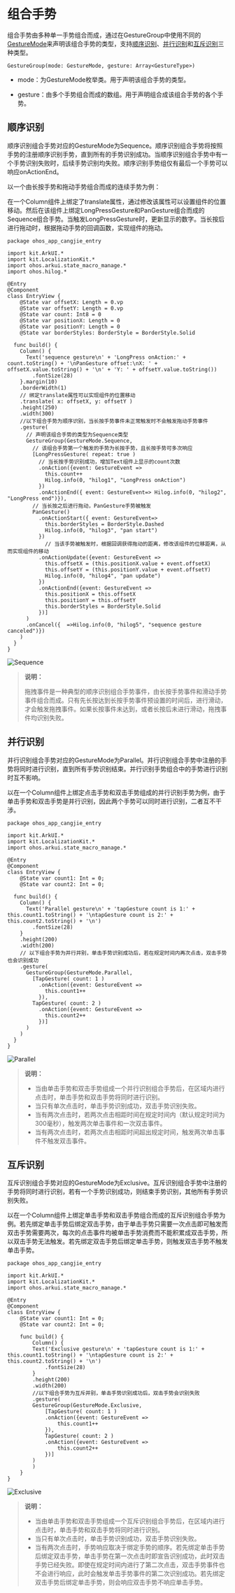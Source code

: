 # 组合手势

组合手势由多种单一手势组合而成，通过在GestureGroup中使用不同的[GestureMode](../../../API_Reference/source_zh_cn/arkui-cj/cj-universal-gesture-groupgesture.md#enum-gesturemode)来声明该组合手势的类型，支持[顺序识别](#顺序识别)、[并行识别](#并行识别)和[互斥识别](#互斥识别)三种类型。


```cangjie
GestureGroup(mode: GestureMode, gesture: Array<GestureType>)
```

- mode：为GestureMode枚举类。用于声明该组合手势的类型。

- gesture：由多个手势组合而成的数组。用于声明组合成该组合手势的各个手势。

## 顺序识别

顺序识别组合手势对应的GestureMode为Sequence。顺序识别组合手势将按照手势的注册顺序识别手势，直到所有的手势识别成功。当顺序识别组合手势中有一个手势识别失败时，后续手势识别均失败。顺序识别手势组仅有最后一个手势可以响应onActionEnd。

以一个由长按手势和拖动手势组合而成的连续手势为例：

在一个Column组件上绑定了translate属性，通过修改该属性可以设置组件的位置移动。然后在该组件上绑定LongPressGesture和PanGesture组合而成的Sequence组合手势。当触发LongPressGesture时，更新显示的数字。当长按后进行拖动时，根据拖动手势的回调函数，实现组件的拖动。

 <!--run-->

```cangjie
package ohos_app_cangjie_entry

import kit.ArkUI.*
import kit.LocalizationKit.*
import ohos.arkui.state_macro_manage.*
import ohos.hilog.*

@Entry
@Component
class EntryView {
    @State var offsetX: Length = 0.vp
    @State var offsetY: Length = 0.vp
    @State var count: Int8 = 0
    @State var positionX: Length = 0
    @State var positionY: Length = 0
    @State var borderStyles: BorderStyle = BorderStyle.Solid

  func build() {
    Column() {
      Text('sequence gesture\n' + 'LongPress onAction:' + count.toString() + '\nPanGesture offset:\nX: ' + offsetX.value.toString() + '\n' + 'Y: ' + offsetY.value.toString())
        .fontSize(28)
    }.margin(10)
    .borderWidth(1)
    // 绑定translate属性可以实现组件的位置移动
    .translate( x: offsetX, y: offsetY )
    .height(250)
    .width(300)
    //以下组合手势为顺序识别，当长按手势事件未正常触发时不会触发拖动手势事件
    .gesture(
      // 声明该组合手势的类型为Sequence类型
      GestureGroup(GestureMode.Sequence,
        // 该组合手势第一个触发的手势为长按手势，且长按手势可多次响应
        [LongPressGesture( repeat: true )
          // 当长按手势识别成功，增加Text组件上显示的count次数
          .onAction({event: GestureEvent =>
            this.count++
            Hilog.info(0, "hilog1", "LongPress onAction")
          })
          .onActionEnd({ event: GestureEvent=> Hilog.info(0, "hilog2", "LongPress end")}),
        // 当长按之后进行拖动，PanGesture手势被触发
        PanGesture()
          .onActionStart({ event: GestureEvent=>
            this.borderStyles = BorderStyle.Dashed
            Hilog.info(0, "hilog3", "pan start")
          })
            // 当该手势被触发时，根据回调获得拖动的距离，修改该组件的位移距离，从而实现组件的移动
          .onActionUpdate({event: GestureEvent =>
            this.offsetX = (this.positionX.value + event.offsetX)
            this.offsetY = (this.positionY.value + event.offsetY)
            Hilog.info(0, "hilog4", "pan update")
          })
          .onActionEnd({event: GestureEvent =>
            this.positionX = this.offsetX
            this.positionY = this.offsetY
            this.borderStyles = BorderStyle.Solid
          })]
      )
      .onCancel({  =>Hilog.info(0, "hilog5", "sequence gesture canceled")})
    )
  }
}
```

![Sequence](figures/combinedGestureSequence.gif)

> **说明：**
>
> 拖拽事件是一种典型的顺序识别组合手势事件，由长按手势事件和滑动手势事件组合而成。只有先长按达到长按手势事件预设置的时间后，进行滑动，才会触发拖拽事件。如果长按事件未达到，或者长按后未进行滑动，拖拽事件均识别失败。

## 并行识别

并行识别组合手势对应的GestureMode为Parallel。并行识别组合手势中注册的手势将同时进行识别，直到所有手势识别结束。并行识别手势组合中的手势进行识别时互不影响。

以在一个Column组件上绑定点击手势和双击手势组成的并行识别手势为例，由于单击手势和双击手势是并行识别，因此两个手势可以同时进行识别，二者互不干涉。

 <!--run-->

```cangjie
package ohos_app_cangjie_entry

import kit.ArkUI.*
import kit.LocalizationKit.*
import ohos.arkui.state_macro_manage.*

@Entry
@Component
class EntryView {
    @State var count1: Int = 0;
    @State var count2: Int = 0;

  func build() {
    Column() {
      Text('Parallel gesture\n' + 'tapGesture count is 1:' + this.count1.toString() + '\ntapGesture count is 2:' + this.count2.toString() + '\n')
        .fontSize(28)
    }
    .height(200)
    .width(200)
    // 以下组合手势为并行并别，单击手势识别成功后，若在规定时间内再次点击，双击手势也会识别成功
    .gesture(
      GestureGroup(GestureMode.Parallel,
        [TapGesture( count: 1 )
          .onAction({event: GestureEvent =>
            this.count1++
          }),
        TapGesture( count: 2 )
          .onAction({event: GestureEvent =>
            this.count2++
          })]
      )
    )
  }
}
```

![Parallel](figures/combinedGestureParallel.gif)

> **说明：**
>
> - 当由单击手势和双击手势组成一个并行识别组合手势后，在区域内进行点击时，单击手势和双击手势将同时进行识别。
> - 当只有单次点击时，单击手势识别成功，双击手势识别失败。
> - 当有两次点击时，若两次点击相距时间在规定时间内（默认规定时间为300毫秒），触发两次单击事件和一次双击事件。
> - 当有两次点击时，若两次点击相距时间超出规定时间，触发两次单击事件不触发双击事件。

## 互斥识别

互斥识别组合手势对应的GestureMode为Exclusive。互斥识别组合手势中注册的手势将同时进行识别，若有一个手势识别成功，则结束手势识别，其他所有手势识别失败。

以在一个Column组件上绑定单击手势和双击手势组合而成的互斥识别组合手势为例。若先绑定单击手势后绑定双击手势，由于单击手势只需要一次点击即可触发而双击手势需要两次，每次的点击事件均被单击手势消费而不能积累成双击手势，所以双击手势无法触发。若先绑定双击手势后绑定单击手势，则触发双击手势不触发单击手势。

 <!--run-->

```cangjie
package ohos_app_cangjie_entry

import kit.ArkUI.*
import kit.LocalizationKit.*
import ohos.arkui.state_macro_manage.*

@Entry
@Component
class EntryView {
    @State var count1: Int = 0;
    @State var count2: Int = 0;

    func build() {
        Column() {
        Text('Exclusive gesture\n' + 'tapGesture count is 1:' + this.count1.toString() + '\ntapGesture count is 2:' + this.count2.toString() + '\n')
            .fontSize(28)
        }
        .height(200)
        .width(200)
        //以下组合手势为互斥并别，单击手势识别成功后，双击手势会识别失败
        .gesture(
        GestureGroup(GestureMode.Exclusive,
            [TapGesture( count: 1 )
            .onAction({event: GestureEvent =>
                this.count1++
            }),
            TapGesture( count: 2 )
            .onAction({event: GestureEvent =>
                this.count2++
            })]
        )
        )
    }
}
```

![Exclusive](figures/combinedGestureExclusive.gif)

> **说明：**
>
> - 当由单击手势和双击手势组成一个互斥识别组合手势后，在区域内进行点击时，单击手势和双击手势将同时进行识别。
> - 当只有单次点击时，单击手势识别成功，双击手势识别失败。
> - 当有两次点击时，手势响应取决于绑定手势的顺序。若先绑定单击手势后绑定双击手势，单击手势在第一次点击时即宣告识别成功，此时双击手势已经失败。即使在规定时间内进行了第二次点击，双击手势事件也不会进行响应，此时会触发单击手势事件的第二次识别成功。若先绑定双击手势后绑定单击手势，则会响应双击手势不响应单击手势。
